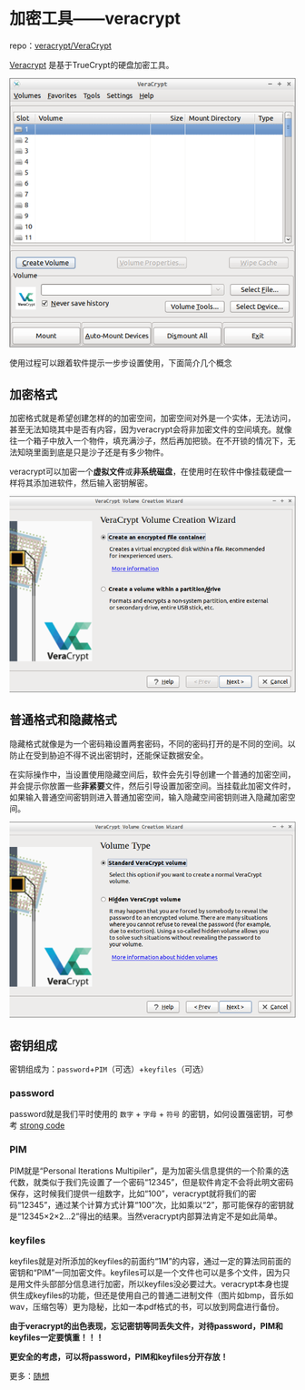 # 加密工具——veracrypt

repo：[veracrypt/VeraCrypt](https://github.com/veracrypt/VeraCrypt)

[Veracrypt](https://www.veracrypt.fr) 是基于TrueCrypt的硬盘加密工具。

![veracrypt](../images/veracrypt.png)

使用过程可以跟着软件提示一步步设置使用，下面简介几个概念

## 加密格式

加密格式就是希望创建怎样的的加密空间，加密空间对外是一个实体，无法访问，甚至无法知晓其中是否有内容，因为veracrypt会将非加密文件的空间填充。就像往一个箱子中放入一个物件，填充满沙子，然后再加把锁。在不开锁的情况下，无法知晓里面到底是只是沙子还是有多少物件。

veracrypt可以加密一个**虚拟文件**或**非系统磁盘**，在使用时在软件中像挂载硬盘一样将其添加进软件，然后输入密钥解密。

![volume or file](../images/volume_file.png)

## 普通格式和隐藏格式

隐藏格式就像是为一个密码箱设置两套密码，不同的密码打开的是不同的空间。以防止在受到胁迫不得不说出密钥时，还能保证数据安全。

在实际操作中，当设置使用隐藏空间后，软件会先引导创建一个普通的加密空间，并会提示你放置一些**非紧要**文件，然后引导设置加密空间。当挂载此加密文件时，如果输入普通空间密钥则进入普通加密空间，输入隐藏空间密钥则进入隐藏加密空间。

![volume type](../images/volume_type.png)

## 密钥组成

密钥组成为：`password`+`PIM`（可选）+`keyfiles`（可选）


### password

password就是我们平时使用的 `数字` + `字母` + `符号` 的密钥，如何设置强密钥，可参考 [strong code](strong_code.md)

### PIM

PIM就是“Personal Iterations Multipiler”，是为加密头信息提供的一个阶乘的迭代数，就类似于我们先设置了一个密码“12345”，但是软件肯定不会将此明文密码保存，这时候我们提供一组数字，比如“100”，veracrypt就将我们的密码“12345”，通过某个计算方式计算“100”次，比如乘以“2”，那可能保存的密钥就是“12345×2×2...2”得出的结果。当然veracrypt内部算法肯定不是如此简单。

### keyfiles

keyfiles就是对所添加的keyfiles的前面约“1M”的内容，通过一定的算法同前面的密钥和“PIM”一同加密文件。keyfiles可以是一个文件也可以是多个文件，因为只是用文件头部部分信息进行加密，所以keyfiles没必要过大。veracrypt本身也提供生成keyfiles的功能，但还是使用自己的普通二进制文件（图片如bmp，音乐如wav，压缩包等）更为隐秘，比如一本pdf格式的书，可以放到网盘进行备份。

**由于veracrypt的出色表现，忘记密钥等同丢失文件，对待password，PIM和keyfiles一定要慎重！！！**

**更安全的考虑，可以将password，PIM和keyfiles分开存放！**

更多：[随想](https://program-think.blogspot.com/2011/05/recommend-truecrypt.html#index)

